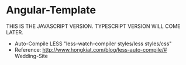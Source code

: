 # Angular-Template

THIS IS THE JAVASCRIPT VERSION. TYPESCRIPT VERSION WILL COME LATER.

- Auto-Compile LESS "less-watch-compiler styles/less styles/css"
- Reference: http://www.hongkiat.com/blog/less-auto-compile/# Wedding-Site

